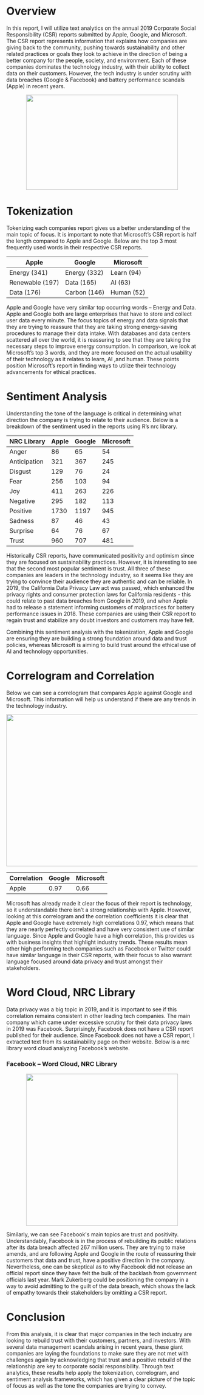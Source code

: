 # Overview
In this report, I will utilize text analytics on the annual 2019 Corporate Social Responsibility (CSR) reports submitted by Apple, Google, and Microsoft. The CSR report represents information that explains how companies are giving back to the community, pushing towards sustainability and other related practices or goals they look to achieve in the direction of being a better company for the people, society, and environment. Each of these companies dominates the technology industry, with their ability to collect data on their customers. However, the tech industry is under scrutiny with data breaches (Google & Facebook) and battery performance scandals (Apple) in recent years.

<p align="center">
<img src="https://github.com/jasonmchlee/text-analytics/blob/master/Corporate%20Social%20Responsibility%20Reports/Cover%20Photo.png" width="400" height="250">
</p>

# Tokenization
Tokenizing each companies report gives us a better understanding of the main topic of focus.   It is important to note that Microsoft’s CSR report is half the length compared to Apple and Google. Below are the top 3 most frequently used words in their respective CSR reports.

  
Apple |	Google	| Microsoft
--- | -------- | -------
Energy (341)|	Energy (332)|	Learn (94)
Renewable (197)	| Data (165)	| AI (63)
Data (176) |	Carbon (146)	| Human (52)


Apple and Google have very similar top occurring words – Energy and Data. Apple and Google both are large enterprises that have to store and collect user data every minute. The focus topics of energy and data signals that they are trying to reassure that they are taking strong energy-saving procedures to manage their data intake. With databases and data centers scattered all over the world, it is reassuring to see that they are taking the necessary steps to improve energy consumption. In comparison, we look at Microsoft’s top 3 words, and they are more focused on the actual usability of their technology as it relates to learn, AI ,and human. These points position Microsoft’s report in finding ways to utilize their technology advancements for ethical practices.

# Sentiment Analysis
Understanding the tone of the language is critical in determining what direction the company is trying to relate to their audience. Below is a breakdown of the sentiment used in the reports using R’s nrc library.

NRC Library|	Apple|	Google	|Microsoft
----| ----|----|----
Anger |	86|	65|	54
Anticipation|	321	|367	|245
Disgust|	129|	76	|24
Fear	|256	|103	|94
Joy	|411|	263	|226
Negative	|295	|182	|113
Positive|	1730|	1197	|945
Sadness	|87|	46|	43
Surprise|	64|	76	|67
Trust	|960|	707	|481

Historically CSR reports, have communicated positivity and optimism since they are focused on sustainability practices. However, it is interesting to see that the second most popular sentiment is trust. All three of these companies are leaders in the technology industry, so it seems like they are trying to convince their audience they are authentic and can be reliable. In 2019, the California Data Privacy Law act was passed, which enhanced the privacy rights and consumer protection laws for California residents - this could relate to past data breaches from Google in 2019, and when Apple had to release a statement informing customers of malpractices for battery performance issues in 2018. These companies are using their CSR report to regain trust and stabilize any doubt investors and customers may have felt.

Combining this sentiment analysis with the tokenization, Apple and Google are ensuring they are building a strong foundation around data and trust policies, whereas Microsoft is aiming to build trust around the ethical use of AI and technology opportunities. 

# Correlogram and Correlation
Below we can see a correlogram that compares Apple against Google and Microsoft. This information will help us understand if there are any trends in the technology industry.

<p align="center">
<img src="https://github.com/jasonmchlee/text-analytics/blob/master/Corporate%20Social%20Responsibility%20Reports/Correlogram.png?" width="700" height="400">
</p>

Correlation	|Google|	Microsoft
---|---|----
Apple|	0.97	|0.66

Microsoft has already made it clear the focus of their report is technology, so it understandable there isn’t a strong relationship with Apple. However, looking at this correlogram and the correlation coefficients it is clear that Apple and Google have extremely high correlations 0.97, which means that they are nearly perfectly correlated and have very consistent use of similar language. Since Apple and Google have a high correlation, this provides us with business insights that highlight industry trends. These results mean other high performing tech companies such as Facebook or Twitter could have similar language in their CSR reports, with their focus to also warrant language focused around data privacy and trust amongst their stakeholders.

# Word Cloud, NRC Library
Data privacy was a big topic in 2019, and it is important to see if this correlation remains consistent in other leading tech companies. The main company which came under excessive scrutiny for their data privacy laws in 2019 was Facebook. Surprisingly, Facebook does not have a CSR report published for their audience. Since Facebook does not have a CSR report, I extracted text from its sustainability page on their website. Below is a nrc library word cloud analyzing Facebook’s website.

### Facebook – Word Cloud, NRC Library
<p align="center">
<img src="https://github.com/jasonmchlee/text-analytics/blob/master/Corporate%20Social%20Responsibility%20Reports/Word%20Cloud.png?raw=true" width="400" height="400">
</p>


Similarly, we can see Facebook's main topics are trust and positivity. Understandably, Facebook is in the process of rebuilding its public relations after its data breach affected 267 million users. They are trying to make amends, and are following Apple and Google in the route of reassuring their customers that data and trust, have a positive direction in the company. Nevertheless, one can be skeptical as to why Facebook did not release an official report since they have felt the bulk of the backlash from government officials last year. Mark Zukerberg could be positioning the company in a way to avoid admitting to the guilt of the data breach, which shows the lack of empathy towards their stakeholders by omitting a CSR report.

# Conclusion
From this analysis, it is clear that major companies in the tech industry are looking to rebuild trust with their customers, partners, and investors. With several data management scandals arising in recent years, these giant companies are laying the foundations to make sure they are not met with challenges again by acknowledging that trust and a positive rebuild of the relationship are key to corporate social responsibility. Through text analytics, these results help apply the tokenization, correlogram, and sentiment analysis frameworks, which has given a clear picture of the topic of focus as well as the tone the companies are trying to convey.
